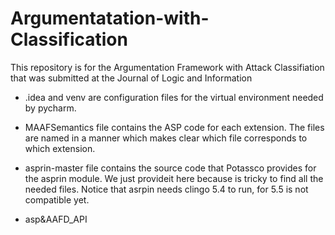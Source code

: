 # Argumentatation-with-Classification
This repository is for the Argumentation Framework with Attack Classifiation that was submitted at the Journal of Logic and Information


- .idea and venv are configuration files for the virtual environment needed by pycharm.

- MAAFSemantics file contains the ASP code for each extension. The files are named in a manner which makes clear which file corresponds to which extension.

- asprin-master file contains the source code that Potassco provides for the asprin module. We just provideit here because is tricky to find all the needed files. Notice that asrpin needs clingo 5.4 to run, for 5.5 is not compatible yet.

- asp&AAFD_API
